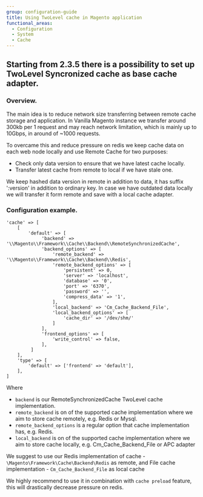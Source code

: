 ```yaml
---
group: configuration-guide
title: Using TwoLevel cache in Magento application
functional_areas:
  - Configuration
  - System
  - Cache
---
```


## Starting from 2.3.5 there is a possibility to set up TwoLevel Syncronized cache as base cache adapter.

### Overview.
The main idea is to reduce network size transferring between remote cache storage and application. In Vanilla Magento instance we transfer around 300kb per 1 request and may reach network limitation, which is mainly up to 10Gbps, in around of ~1000 requests.

To overcame this and reduce pressure on redis we keep cache data on each web node locally and use Remote Cache for two purposes:
- Check only data version to ensure that we have latest cache locally.
- Transfer latest cache from remote to local if we have stale one.

We keep hashed data version in remote in addition to data, it has suffix ':version' in addition to ordinary key. In case we have outdated data locally we will transfer it form remote and save with a local cache adapter.

### Configuration example. 

```php?start_inline=1
'cache' => [
    [   
        'default' => [
             'backend' => '\\Magento\\Framework\\Cache\\Backend\\RemoteSynchronizedCache',
             'backend_options' => [
                 'remote_backend' => '\\Magento\\Framework\\Cache\\Backend\\Redis',
                 'remote_backend_options' => [
                     'persistent' => 0,
                     'server' => 'localhost',
                     'database' => '0',
                     'port' => '6370',
                     'password' => '',
                     'compress_data' => '1',
                 ],
                 'local_backend' => 'Cm_Cache_Backend_File',
                 'local_backend_options' => [
                     'cache_dir' => '/dev/shm/'
                 ]
             ],
             'frontend_options' => [
                 'write_control' => false,
             ],
         ]
    ],
    'type' => [
        'default' => ['frontend' => 'default'],
    ],
]
```
Where

* `backend` is our RemoteSynchronizedCache TwoLevel cache implementation.
* `remote_backend` is on of the supported cache implementation where we aim to store cache remotely, e.g. Redis or Mysql.
* `remote_backend_options` is a regular option that cache implementation has, e.g. Redis.
* `local_backend` is on of the supported cache implementation where we aim to store cache locally, e.g. Cm_Cache_Backend_File or APC adapter

We suggest to use our Redis implementation of cache - `\Magento\Framework\Cache\Backend\Redis` as remote, and File cache implementation - `Cm_Cache_Backend_File` as local cache

We highly recommend to use it in combination with `cache preload` feature, this will drastically decrease pressure on redis.
